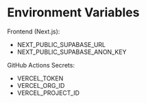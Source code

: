 
# Environment Variables

Frontend (Next.js):
- NEXT_PUBLIC_SUPABASE_URL
- NEXT_PUBLIC_SUPABASE_ANON_KEY

GitHub Actions Secrets:
- VERCEL_TOKEN
- VERCEL_ORG_ID
- VERCEL_PROJECT_ID
